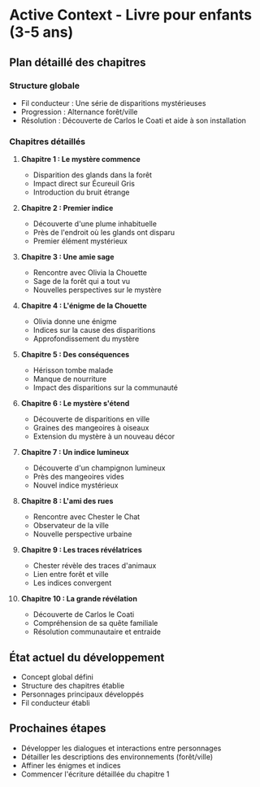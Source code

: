 # Active Context - Livre pour enfants (3-5 ans)

## Plan détaillé des chapitres

### Structure globale
- Fil conducteur : Une série de disparitions mystérieuses
- Progression : Alternance forêt/ville
- Résolution : Découverte de Carlos le Coati et aide à son installation

### Chapitres détaillés

1. **Chapitre 1 : Le mystère commence**
   - Disparition des glands dans la forêt
   - Impact direct sur Écureuil Gris
   - Introduction du bruit étrange

2. **Chapitre 2 : Premier indice**
   - Découverte d'une plume inhabituelle
   - Près de l'endroit où les glands ont disparu
   - Premier élément mystérieux

3. **Chapitre 3 : Une amie sage**
   - Rencontre avec Olivia la Chouette
   - Sage de la forêt qui a tout vu
   - Nouvelles perspectives sur le mystère

4. **Chapitre 4 : L'énigme de la Chouette**
   - Olivia donne une énigme
   - Indices sur la cause des disparitions
   - Approfondissement du mystère

5. **Chapitre 5 : Des conséquences**
   - Hérisson tombe malade
   - Manque de nourriture
   - Impact des disparitions sur la communauté

6. **Chapitre 6 : Le mystère s'étend**
   - Découverte de disparitions en ville
   - Graines des mangeoires à oiseaux
   - Extension du mystère à un nouveau décor

7. **Chapitre 7 : Un indice lumineux**
   - Découverte d'un champignon lumineux
   - Près des mangeoires vides
   - Nouvel indice mystérieux

8. **Chapitre 8 : L'ami des rues**
   - Rencontre avec Chester le Chat
   - Observateur de la ville
   - Nouvelle perspective urbaine

9. **Chapitre 9 : Les traces révélatrices**
   - Chester révèle des traces d'animaux
   - Lien entre forêt et ville
   - Les indices convergent

10. **Chapitre 10 : La grande révélation**
    - Découverte de Carlos le Coati
    - Compréhension de sa quête familiale
    - Résolution communautaire et entraide

## État actuel du développement
- Concept global défini
- Structure des chapitres établie
- Personnages principaux développés
- Fil conducteur établi

## Prochaines étapes
- Développer les dialogues et interactions entre personnages
- Détailler les descriptions des environnements (forêt/ville)
- Affiner les énigmes et indices
- Commencer l'écriture détaillée du chapitre 1